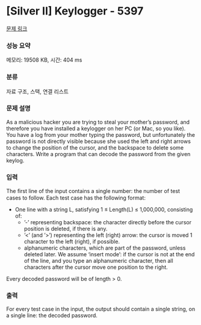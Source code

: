 # [Silver II] Keylogger - 5397 

[문제 링크](https://www.acmicpc.net/problem/5397) 

### 성능 요약

메모리: 19508 KB, 시간: 404 ms

### 분류

자료 구조, 스택, 연결 리스트

### 문제 설명

<p>As a malicious hacker you are trying to steal your mother’s password, and therefore you have installed a keylogger on her PC (or Mac, so you like). You have a log from your mother typing the password, but unfortunately the password is not directly visible because she used the left and right arrows to change the position of the cursor, and the backspace to delete some characters. Write a program that can decode the password from the given keylog.</p>

### 입력 

 <p>The ﬁrst line of the input contains a single number: the number of test cases to follow. Each test case has the following format:</p>

<ul>
	<li>One line with a string L, satisfying 1 ≤ Length(L) ≤ 1,000,000, consisting of:
	<ul>
		<li>’-’ representing backspace: the character directly before the cursor position is deleted, if there is any.</li>
		<li>’<’ (and ’>’) representing the left (right) arrow: the cursor is moved 1 character to the left (right), if possible.</li>
		<li>alphanumeric characters, which are part of the password, unless deleted later. We assume ‘insert mode’: if the cursor is not at the end of the line, and you type an alphanumeric character, then all characters after the cursor move one position to the right.</li>
	</ul>
	</li>
</ul>

<p>Every decoded password will be of length > 0.</p>

### 출력 

 <p>For every test case in the input, the output should contain a single string, on a single line: the decoded password.</p>

